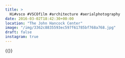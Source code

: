```yaml
---
title: >
  Hi#vsco #VSCOfilm #architecture #aerialphotography
date: 2016-03-02T18:42:30+00:00
location: "The John Hancock Center"
image: "/img/3362c8835593ec597f61785bf768a768.jpg"
draft: false
instagram: true
---
```


{{<photo src="/img/3362c8835593ec597f61785bf768a768.jpg">}}
